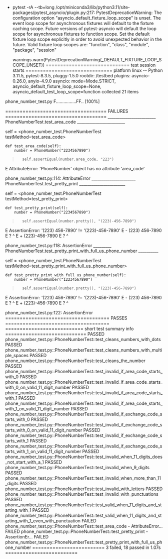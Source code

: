+ pytest -rA --tb=long
/opt/miniconda3/lib/python3.11/site-packages/pytest_asyncio/plugin.py:217: PytestDeprecationWarning: The configuration option "asyncio_default_fixture_loop_scope" is unset.
The event loop scope for asynchronous fixtures will default to the fixture caching scope. Future versions of pytest-asyncio will default the loop scope for asynchronous fixtures to function scope. Set the default fixture loop scope explicitly in order to avoid unexpected behavior in the future. Valid fixture loop scopes are: "function", "class", "module", "package", "session"

  warnings.warn(PytestDeprecationWarning(_DEFAULT_FIXTURE_LOOP_SCOPE_UNSET))
============================= test session starts ==============================
platform linux -- Python 3.11.5, pytest-8.3.5, pluggy-1.5.0
rootdir: /testbed
plugins: asyncio-0.26.0, anyio-4.9.0
asyncio: mode=Mode.STRICT, asyncio_default_fixture_loop_scope=None, asyncio_default_test_loop_scope=function
collected 21 items

phone_number_test.py F................FF..                               [100%]

=================================== FAILURES ===================================
________________________ PhoneNumberTest.test_area_code ________________________

self = <phone_number_test.PhoneNumberTest testMethod=test_area_code>

    def test_area_code(self):
        number = PhoneNumber("2234567890")
>       self.assertEqual(number.area_code, "223")
E       AttributeError: 'PhoneNumber' object has no attribute 'area_code'

phone_number_test.py:114: AttributeError
______________________ PhoneNumberTest.test_pretty_print _______________________

self = <phone_number_test.PhoneNumberTest testMethod=test_pretty_print>

    def test_pretty_print(self):
        number = PhoneNumber("2234567890")
>       self.assertEqual(number.pretty(), "(223)-456-7890")
E       AssertionError: '(223) 456-7890' != '(223)-456-7890'
E       - (223) 456-7890
E       ?      ^
E       + (223)-456-7890
E       ?      ^

phone_number_test.py:118: AssertionError
_________ PhoneNumberTest.test_pretty_print_with_full_us_phone_number __________

self = <phone_number_test.PhoneNumberTest testMethod=test_pretty_print_with_full_us_phone_number>

    def test_pretty_print_with_full_us_phone_number(self):
        number = PhoneNumber("12234567890")
>       self.assertEqual(number.pretty(), "(223)-456-7890")
E       AssertionError: '(223) 456-7890' != '(223)-456-7890'
E       - (223) 456-7890
E       ?      ^
E       + (223)-456-7890
E       ?      ^

phone_number_test.py:122: AssertionError
==================================== PASSES ====================================
=========================== short test summary info ============================
PASSED phone_number_test.py::PhoneNumberTest::test_cleans_numbers_with_dots
PASSED phone_number_test.py::PhoneNumberTest::test_cleans_numbers_with_multiple_spaces
PASSED phone_number_test.py::PhoneNumberTest::test_cleans_the_number
PASSED phone_number_test.py::PhoneNumberTest::test_invalid_if_area_code_starts_with_0
PASSED phone_number_test.py::PhoneNumberTest::test_invalid_if_area_code_starts_with_0_on_valid_11_digit_number
PASSED phone_number_test.py::PhoneNumberTest::test_invalid_if_area_code_starts_with_1
PASSED phone_number_test.py::PhoneNumberTest::test_invalid_if_area_code_starts_with_1_on_valid_11_digit_number
PASSED phone_number_test.py::PhoneNumberTest::test_invalid_if_exchange_code_starts_with_0
PASSED phone_number_test.py::PhoneNumberTest::test_invalid_if_exchange_code_starts_with_0_on_valid_11_digit_number
PASSED phone_number_test.py::PhoneNumberTest::test_invalid_if_exchange_code_starts_with_1
PASSED phone_number_test.py::PhoneNumberTest::test_invalid_if_exchange_code_starts_with_1_on_valid_11_digit_number
PASSED phone_number_test.py::PhoneNumberTest::test_invalid_when_11_digits_does_not_start_with_a_1
PASSED phone_number_test.py::PhoneNumberTest::test_invalid_when_9_digits
PASSED phone_number_test.py::PhoneNumberTest::test_invalid_when_more_than_11_digits
PASSED phone_number_test.py::PhoneNumberTest::test_invalid_with_letters
PASSED phone_number_test.py::PhoneNumberTest::test_invalid_with_punctuations
PASSED phone_number_test.py::PhoneNumberTest::test_valid_when_11_digits_and_starting_with_1
PASSED phone_number_test.py::PhoneNumberTest::test_valid_when_11_digits_and_starting_with_1_even_with_punctuation
FAILED phone_number_test.py::PhoneNumberTest::test_area_code - AttributeError...
FAILED phone_number_test.py::PhoneNumberTest::test_pretty_print - AssertionEr...
FAILED phone_number_test.py::PhoneNumberTest::test_pretty_print_with_full_us_phone_number
========================= 3 failed, 18 passed in 1.07s =========================

